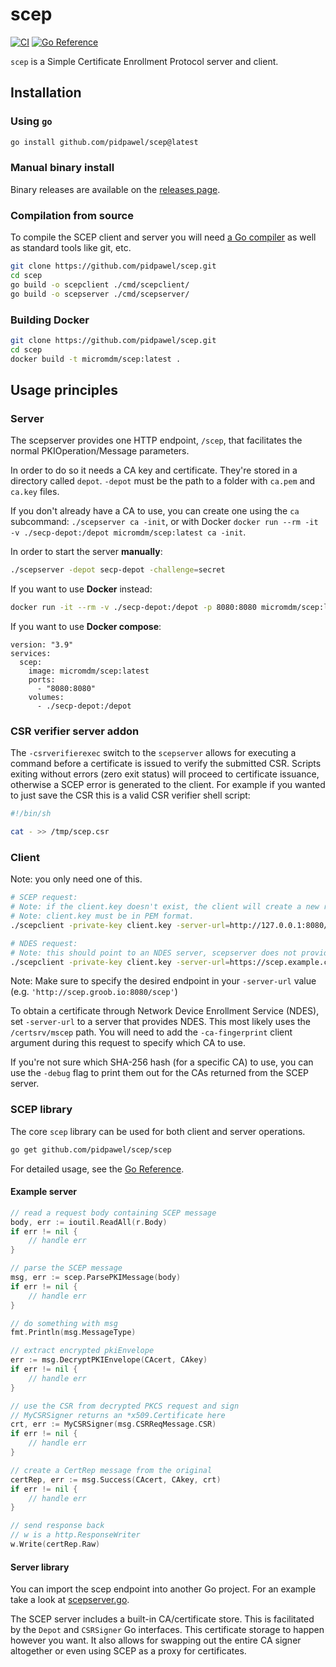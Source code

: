 # scep

[![CI](https://github.com/pidpawel/scep/workflows/CI/badge.svg)](https://github.com/pidpawel/scep/actions)
[![Go Reference](https://pkg.go.dev/badge/github.com/pidpawel/scep/v2.svg)](https://pkg.go.dev/github.com/pidpawel/scep/v2)

`scep` is a Simple Certificate Enrollment Protocol server and client.

## Installation

### Using `go`

```bash
go install github.com/pidpawel/scep@latest
```

### Manual binary install

Binary releases are available on the [releases page](https://github.com/pidpawel/scep/releases).

### Compilation from source

To compile the SCEP client and server you will need [a Go compiler](https://golang.org/dl/) as well as standard tools like git, etc.

```bash
git clone https://github.com/pidpawel/scep.git
cd scep
go build -o scepclient ./cmd/scepclient/
go build -o scepserver ./cmd/scepserver/
```

### Building Docker

```bash
git clone https://github.com/pidpawel/scep.git
cd scep
docker build -t micromdm/scep:latest .
```

## Usage principles

### Server

The scepserver provides one HTTP endpoint, `/scep`, that facilitates the normal PKIOperation/Message parameters.

In order to do so it needs a CA key and certificate. They're stored in a directory called `depot`. `-depot` must be the path to a folder with `ca.pem` and `ca.key` files.

If you don't already have a CA to use, you can create one using the `ca` subcommand: `./scepserver ca -init`, or with Docker `docker run --rm -it -v ./secp-depot:/depot micromdm/scep:latest ca -init`.

In order to start the server **manually**:

```bash
./scepserver -depot secp-depot -challenge=secret
```

If you want to use **Docker** instead:

```bash
docker run -it --rm -v ./secp-depot:/depot -p 8080:8080 micromdm/scep:latest
```

If you want to use **Docker compose**:

```docker-compose
version: "3.9"
services:
  scep:
    image: micromdm/scep:latest
    ports:
      - "8080:8080"
    volumes:
      - ./secp-depot:/depot
```

### CSR verifier server addon

The `-csrverifierexec` switch to the `scepserver` allows for executing a command before a certificate is issued to verify the submitted CSR. Scripts exiting without errors (zero exit status) will proceed to certificate issuance, otherwise a SCEP error is generated to the client. For example if you wanted to just save the CSR this is a valid CSR verifier shell script:

```sh
#!/bin/sh

cat - >> /tmp/scep.csr
```

### Client

Note: you only need one of this.

```bash
# SCEP request:
# Note: if the client.key doesn't exist, the client will create a new rsa private key.
# Note: client.key must be in PEM format.
./scepclient -private-key client.key -server-url=http://127.0.0.1:8080/scep -challenge=secret

# NDES request:
# Note: this should point to an NDES server, scepserver does not provide NDES.
./scepclient -private-key client.key -server-url=https://scep.example.com:4321/certsrv/mscep/ -ca-fingerprint="e3b0c44298fc1c149afbf4c8996fb92427ae41e4649b934ca495991b7852b855"
```

Note: Make sure to specify the desired endpoint in your `-server-url` value (e.g. `'http://scep.groob.io:8080/scep'`)

To obtain a certificate through Network Device Enrollment Service (NDES), set `-server-url` to a server that provides NDES.
This most likely uses the `/certsrv/mscep` path. You will need to add the `-ca-fingerprint` client argument during this request to specify which CA to use.

If you're not sure which SHA-256 hash (for a specific CA) to use, you can use the `-debug` flag to print them out for the CAs returned from the SCEP server.

### SCEP library

The core `scep` library can be used for both client and server operations.

```bash
go get github.com/pidpawel/scep/scep
```

For detailed usage, see the [Go Reference](https://pkg.go.dev/github.com/pidpawel/scep/v2/scep).

#### Example server

```go
// read a request body containing SCEP message
body, err := ioutil.ReadAll(r.Body)
if err != nil {
    // handle err
}

// parse the SCEP message
msg, err := scep.ParsePKIMessage(body)
if err != nil {
    // handle err
}

// do something with msg
fmt.Println(msg.MessageType)

// extract encrypted pkiEnvelope
err := msg.DecryptPKIEnvelope(CAcert, CAkey)
if err != nil {
    // handle err
}

// use the CSR from decrypted PKCS request and sign
// MyCSRSigner returns an *x509.Certificate here
crt, err := MyCSRSigner(msg.CSRReqMessage.CSR)
if err != nil {
    // handle err
}

// create a CertRep message from the original
certRep, err := msg.Success(CAcert, CAkey, crt)
if err != nil {
    // handle err
}

// send response back
// w is a http.ResponseWriter
w.Write(certRep.Raw)
```

#### Server library

You can import the scep endpoint into another Go project. For an example take a look at [scepserver.go](cmd/scepserver/scepserver.go).

The SCEP server includes a built-in CA/certificate store. This is facilitated by the `Depot` and `CSRSigner` Go interfaces. This certificate storage to happen however you want. It also allows for swapping out the entire CA signer altogether or even using SCEP as a proxy for certificates.
